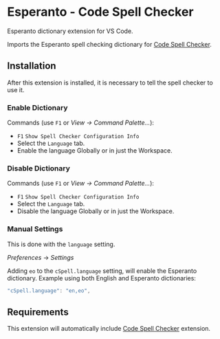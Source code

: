 # Esperanto - Code Spell Checker

Esperanto dictionary extension for VS Code.

Imports the Esperanto spell checking dictionary for [Code Spell Checker](https://marketplace.visualstudio.com/items?itemName=streetsidesoftware.code-spell-checker).



## Installation

After this extension is installed, it is necessary to tell the spell checker to use it.

### Enable Dictionary

Commands (use `F1` or *View -> Command Palette...*):
- `F1` `Show Spell Checker Configuration Info`
- Select the `Language` tab.
- Enable the language Globally or in just the Workspace.

### Disable Dictionary

Commands (use `F1` or *View -> Command Palette...*):
- `F1` `Show Spell Checker Configuration Info`
- Select the `Language` tab.
- Disable the language Globally or in just the Workspace.

### Manual Settings

This is done with the `language` setting.

*Preferences* -> *Settings*

Adding `eo` to the `cSpell.language` setting, will enable the Esperanto dictionary.
Example using both English and Esperanto dictionaries:
```javascript
"cSpell.language": "en,eo",
```



## Requirements
This extension will automatically include [Code Spell Checker](https://marketplace.visualstudio.com/items?itemName=streetsidesoftware.code-spell-checker) extension.
